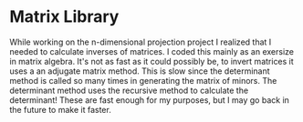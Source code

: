 # Matrix Library
While working on the n-dimensional projection project I realized that I needed to calculate inverses of matrices.  I coded this mainly as an exersize in matrix algebra.  It's not as fast as it could possibly be, to invert matrices it uses a an adjugate matrix method.  This is slow since the determinant method is called so many times in generating the matrix of minors.  The determinant method uses the recursive method to calculate the determinant!  These are fast enough for my purposes, but I may go back in the future to make it faster.
